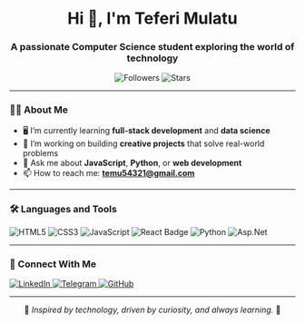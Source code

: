  <!-- Profile README -->
<h1 align="center">Hi 👋, I'm Teferi Mulatu</h1>
<h3 align="center">A passionate Computer Science student exploring the world of technology</h3>

<p align="center">
  <img src="https://img.shields.io/github/followers/your-username?style=social" alt="Followers" />
  <img src="https://img.shields.io/github/stars/your-username?style=social" alt="Stars" />
</p>

---

### 👨‍💻 About Me
- 🖥️ I’m currently learning **full-stack development** and **data science**
- 🚀 I’m working on building **creative projects** that solve real-world problems
- 💬 Ask me about **JavaScript**, **Python**, or **web development**
- 📫 How to reach me: **temu54321@gmail.com**

---

### 🛠️ Languages and Tools
<p align="left">
  <img src="https://img.shields.io/badge/HTML5-E34F26?style=for-the-badge&logo=html5&logoColor=white" alt="HTML5" />
  <img src="https://img.shields.io/badge/CSS3-1572B6?style=for-the-badge&logo=css3&logoColor=white" alt="CSS3" />
  <img src="https://img.shields.io/badge/JavaScript-F7DF1E?style=for-the-badge&logo=javascript&logoColor=black" alt="JavaScript" />
  <img src="https://img.shields.io/badge/React-20232A?style=for-the-badge&logo=react&logoColor=61DAFB" alt="React Badge" />
  <img src="https://img.shields.io/badge/Python-3776AB?style=for-the-badge&logo=python&logoColor=white" alt="Python" />
  <img src="https://img.shields.io/badge/ASP.NET_MVC-0078D4?style=for-the-badge&logo=Asp.net&logoColor=white" alt="Asp.Net" />
</p>

---

### 🤝 Connect With Me
<p>
  <a href="https://www.linkedin.com/in/teferi-mulatu-0849112bb">
    <img src="https://img.shields.io/badge/LinkedIn-blue?style=flat&logo=linkedin" alt="LinkedIn" />
  </a>
  <a href="https://t.me/Dontstressdoyourbest">
    <img src="https://img.shields.io/badge/Telegram-1DA1F2?style=flat&logo=telegram&logoColor=white" alt="Telegram" />
  </a>
  <a href="https://github.com/TeferiMulatu">
    <img src="https://img.shields.io/badge/GitHub-black?style=flat&logo=github&logoColor=white" alt="GitHub" />
  </a>
</p>

---

<p align="center">
  🌟 <i>Inspired by technology, driven by curiosity, and always learning.</i> 🌟
</p>
 <!-- README.md 
<h1 align="center" style="color: #4CAF50; font-size: 48px;">Welcome to Teferi Mulati's Project</h1>

<p align="center" style="font-size: 20px; color: #555;">
  <b>Hi there!</b> I'm Teferi Mulatu, a <i>Computer Science student</i> passionate about programming, web development, and all things tech. 🚀
</p>

<p align="center" style="color: #888;">
  <a href="https://www.linkedin.com/in/your-linkedin/">LinkedIn</a> •
  <a href="https://twitter.com/your-twitter">Twitter</a> •
  <a href="https://github.com/your-github">GitHub</a>
</p>

<hr/>

<h2 style="color: #333;">📜 Project Overview</h2>
<p>
  This project is all about <b>creating beautiful software solutions</b>. Whether it's a cutting-edge website, an interactive app, or a cool algorithm, I aim to make it shine ✨.
</p>

<h2 style="color: #333;">🔧 Technologies Used</h2>
<ul>
  <li style="color: #444;">HTML5</li>
  <li style="color: #444;">CSS3</li>
  <li style="color: #444;">JavaScript</li>
  <li style="color: #444;">Python</li>
</ul>

<h2 style="color: #333;">📂 Folder Structure</h2>
<pre style="background-color: #f4f4f4; padding: 10px;">
.
├── index.html
├── style.css
├── script.js
├── README.md
└── assets/
</pre>

<h2 style="color: #333;">🛠️ Installation</h2>
<p>
  1. Clone the repository:<br/>
  <code>git clone https://github.com/your-github/project-name.git</code>
</p>
<p>
  2. Open the <code>index.html</code> file in your browser.
</p>

<h2 style="color: #333;">📧 Contact</h2>
<p>
  Reach out to me at <a href="mailto:your.email@example.com">your.email@example.com</a> for any queries or collaborations.
</p>

<hr/>

<p align="center" style="color: #777; font-size: 12px;">
  Made with ❤️ by Teferi Mulati
</p>
-->
<!---
TeferiMulatu/TeferiMulatu is a ✨ special ✨ repository because its `README.md` (this file) appears on your GitHub profile.
You can click the Preview link to take a look at your changes.
--->
